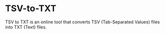 # TSV-to-TXT
TSV to TXT is an online tool that converts TSV (Tab-Separated Values) files into TXT (Text) files.
